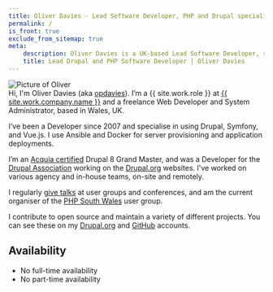 ```yaml
---
title: Oliver Davies - Lead Software Developer, PHP and Drupal specialist
permalink: /
is_front: true
exclude_from_sitemap: true
meta:
    description: Oliver Davies is a UK-based Lead Software Developer, specialising in Drupal, PHP, and JavaScript.
    title: Lead Drupal and PHP Software Developer | Oliver Davies
---
```


<div class="markdown" markdown="1">
<div class="w-32 mb-4"><img src="/sites/default/files/images/social-avatar.jpg" alt="Picture of Oliver" class="border rounded-full border-gray"></div>
Hi, I'm Oliver Davies (aka <a href="https://www.google.com/#q=opdavies">opdavies</a>). I’m a {{ site.work.role }} at <a href="{{ site.work.company.url }}?utm_source=oliverdavies.uk&amp;utm_medium=about">{{ site.work.company.name }}</a> and a freelance Web Developer and System Administrator, based in Wales, UK.

I’ve been a Developer since 2007 and specialise in using Drupal, Symfony, and Vue.js. I use Ansible and Docker for server provisioning and application deployments.

I’m an <a href="https://certification.acquia.com/user/1647756">Acquia certified</a> Drupal 8 Grand Master, and was a Developer for the <a href="https://www.drupal.org/association">Drupal Association</a> working on the <a href="https://www.drupal.org">Drupal.org</a> websites. I've worked on various agency and in-house teams, on-site and remotely.

I regularly <a href="/talks">give talks</a> at user groups and conferences, and am the current organiser of the <a href="https://www.phpsouthwales.uk">PHP South Wales</a> user group.

I contribute to open source and maintain a variety of different projects. You can see these on my <a href="https://www.drupal.org/u/opdavies">Drupal.org</a> and <a href="https://github.com/opdavies">GitHub</a> accounts.

## Availability

- No full-time availability
- No part-time availability
</div>

